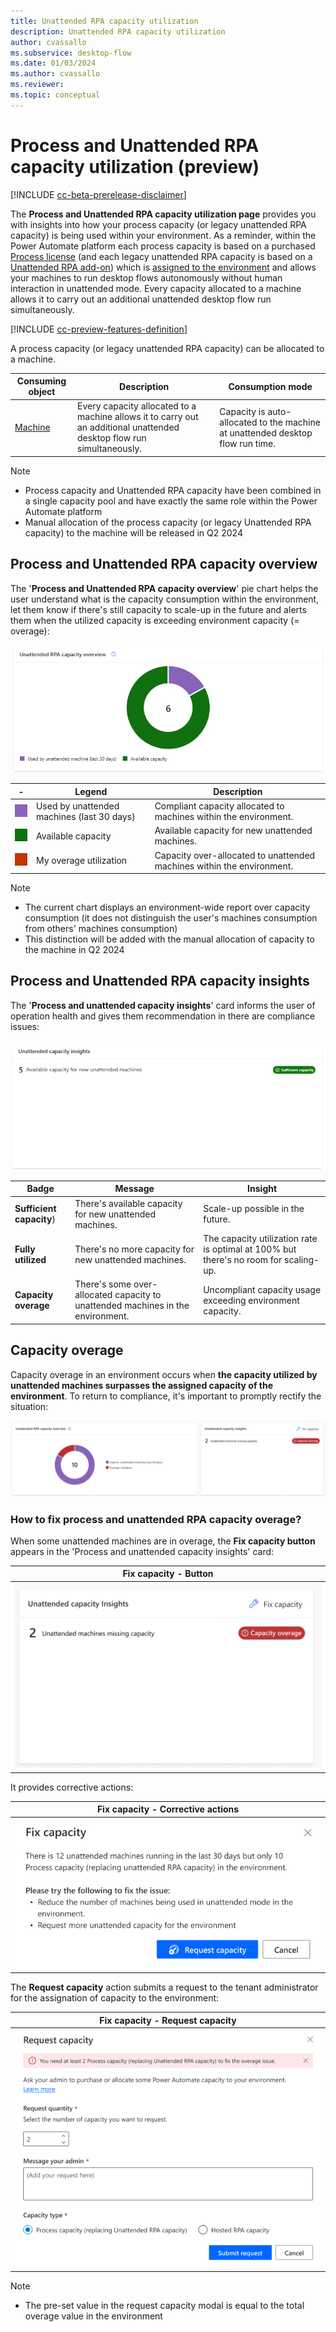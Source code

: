 ```yaml
---
title: Unattended RPA capacity utilization 
description: Unattended RPA capacity utilization 
author: cvassallo
ms.subservice: desktop-flow
ms.date: 01/03/2024
ms.author: cvassallo
ms.reviewer: 
ms.topic: conceptual
---
```


# Process and Unattended RPA capacity utilization (preview)

[!INCLUDE [cc-beta-prerelease-disclaimer](actions-reference/includes/cc-beta-prerelease-disclaimer.md)]

The **Process and Unattended RPA capacity utilization page** provides you with insights into how your process capacity (or legacy unattended RPA capacity) is being used within your environment. As a reminder, within the Power Automate platform each process capacity is based on a purchased [Process license](/power-platform/admin/power-automate-licensing/types) (and each legacy unattended RPA capacity is based on a [Unattended RPA add-on](/power-platform/admin/power-automate-licensing/add-ons#unattended-rpa-add-on)) which is [assigned to the environment](/power-platform/admin/capacity-add-on#allocate-or-change-capacity-in-an-environment) and allows your machines to run desktop flows autonomously without human interaction in unattended mode. Every capacity allocated to a machine allows it to carry out an additional unattended desktop flow run simultaneously.

[!INCLUDE [cc-preview-features-definition](../includes/cc-preview-features-definition.md)]

A process capacity (or legacy unattended RPA capacity) can be allocated to a machine.

|Consuming object|Description|Consumption mode|
|----|--------------------|----|
|[Machine](manage-machines.md)|Every capacity allocated to a machine allows it to carry out an additional unattended desktop flow run simultaneously.|Capacity is auto-allocated to the machine at unattended desktop flow run time.|

> [!NOTE]
>
> - Process capacity and Unattended RPA capacity have been combined in a single capacity pool and have exactly the same role within the Power Automate platform
> - Manual allocation of the process capacity (or legacy Unattended RPA capacity) to the machine will be released in Q2 2024

## Process and Unattended RPA capacity overview

The '**Process and Unattended RPA capacity overview**' pie chart helps the user understand what is the capacity consumption within the environment, let them know if there's still capacity to scale-up in the future and alerts them when the utilized capacity is exceeding environment capacity (= overage): 

![Process capacity overview](media/capacity-utilization/unattended-capacity-overview.png)

|-|Legend|Description|
|----|--------------------|----|
|![Legend color - Used by unattended machines (last 30 days)](media/capacity-utilization/legend-used-by-unattended-machines.png)|Used by unattended machines (last 30 days)|Compliant capacity allocated to machines within the environment.|
|![Legend color - Available capacity](media/capacity-utilization/legend-available-capacity.png)|Available capacity|Available capacity for new unattended machines.|
|![Legend color - Overage utilization](media/capacity-utilization/legend-my-overage-utilization.png)|My overage utilization|Capacity over-allocated to unattended machines within the environment.|


> [!NOTE]
> 
> - The current chart displays an environment-wide report over capacity consumption (it does not distinguish the user's machines consumption from others' machines consumption)
> - This distinction will be added with the manual allocation of capacity to the machine in Q2 2024

## Process and Unattended RPA capacity insights 

The '**Process and unattended capacity insights**' card informs the user of operation health and gives them recommendation in there are compliance issues:

![Unattended capacity insight](media/capacity-utilization/unattended-capacity-insight.png)

|Badge|Message|Insight|
|----|--------------------|----|
|**Sufficient capacity**)|There's available capacity for new unattended machines.|Scale-up possible in the future.|
|**Fully utilized**|There's no more capacity for new unattended machines.|The capacity utilization rate is optimal at 100% but there's no room for scaling-up.|
|**Capacity overage**|There's some over-allocated capacity to unattended machines in the environment.|Uncompliant capacity usage exceeding environment capacity.|

## Capacity overage

Capacity overage in an environment occurs when **the capacity utilized by unattended machines surpasses the assigned capacity of the environment**. To return to compliance, it's important to promptly rectify the situation:

![Process overage](media/capacity-utilization/overage-unattended.png)

### How to fix process and unattended RPA capacity overage?
When some unattended machines are in overage, the **Fix capacity button** appears in the 'Process and unattended capacity insights' card: 

|Fix capacity - Button|
|-------|
|![Fix process capacity button](media/capacity-utilization/fix-process-capacity-button.png)|

It provides corrective actions: 

|Fix capacity - Corrective actions|
|-|
|![Process fix capacity actions](media/capacity-utilization/unattended-fix-capacity.png)|

The **Request capacity** action submits a request to the tenant administrator for the assignation of capacity to the environment:

|Fix capacity - Request capacity|
|-|
|![Process request capacity](media/capacity-utilization/unattended-capacity-request.png)|

> [!NOTE]
> 
> - The pre-set value in the request capacity modal is equal to the total overage value in the environment 
